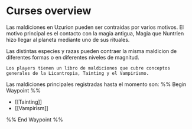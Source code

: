 # Curses overview 
Las maldiciones en Uzurion pueden ser contraidas por varios motivos. El motivo principal es el contacto con la magia antigua, Magia que Nuntrien hizo llegar al planeta mediante uno de sus rituales.

Las distintas especies y razas pueden contraer la misma maldicion de diferentes formas o en diferentes niveles de magnitud.

`Los players tienen un libro de maldiciones que cubre conceptos generales de la Licantropia, Tainting y el Vampirismo.`

Las maldiciones principales registradas hasta el momento son: 
%% Begin Waypoint %%
- [[Tainting]]
- [[Vampirism]]

%% End Waypoint %%



